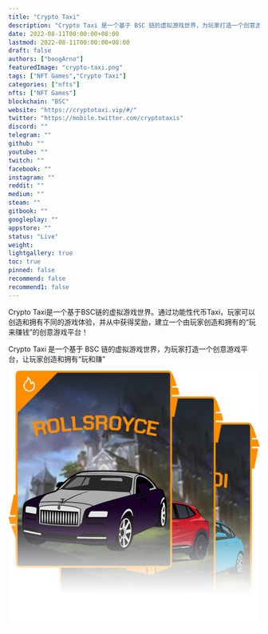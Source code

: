 ```yaml
---
title: "Crypto Taxi"
description: "Crypto Taxi 是一个基于 BSC 链的虚拟游戏世界，为玩家打造一个创意游戏平台，让玩家创造和拥有“玩和赚”"
date: 2022-08-11T00:00:00+08:00
lastmod: 2022-08-11T00:00:00+08:00
draft: false
authors: ["boogArno"]
featuredImage: "crypto-taxi.png"
tags: ["NFT Games","Crypto Taxi"]
categories: ["nfts"]
nfts: ["NFT Games"]
blockchain: "BSC"
website: "https://cryptotaxi.vip/#/"
twitter: "https://mobile.twitter.com/cryptotaxis"
discord: ""
telegram: ""
github: ""
youtube: ""
twitch: ""
facebook: ""
instagram: ""
reddit: ""
medium: ""
steam: ""
gitbook: ""
googleplay: ""
appstore: ""
status: "Live"
weight: 
lightgallery: true
toc: true
pinned: false
recommend: false
recommend1: false
---
```

<p>Crypto Taxi是一个基于BSC链的虚拟游戏世界。通过功能性代币Taxi，玩家可以创造和拥有不同的游戏体验，并从中获得奖励，建立一个由玩家创造和拥有的“玩来赚钱”的创意游戏平台！</p>

<p>  Crypto Taxi 是一个基于 BSC 链的虚拟游戏世界，为玩家打造一个创意游戏平台，让玩家创造和拥有“玩和赚”</p>


![car.ecb18cd9](car.ecb18cd9.png)
